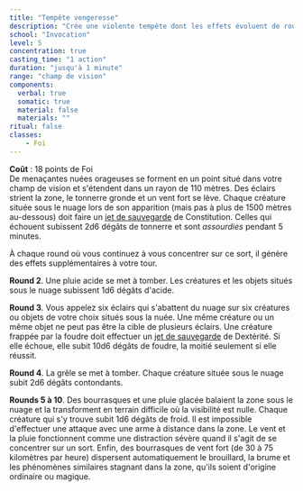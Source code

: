 ```yaml
---
title: "Tempête vengeresse"
description: "Crée une violente tempête dont les effets évoluent de round en round."
school: "Invocation"
level: 5
concentration: true
casting_time: "1 action"
duration: "jusqu'à 1 minute"
range: "champ de vision"
components:
  verbal: true
  somatic: true
  material: false
  materials: ""
ritual: false
classes:
    - Foi
---
```

**Coût** : 18 points de Foi  
De menaçantes nuées orageuses se forment en un point situé dans votre champ de vision et s'étendent dans un rayon de 110 mètres. Des éclairs strient la zone, le tonnerre gronde et un vent fort se lève. Chaque créature située sous le nuage lors de son apparition (mais pas à plus de 1500 mètres au-dessous) doit faire un [jet de sauvegarde](/utiliser-les-caracteristiques/#jets-de-sauvegarde) de Constitution. Celles qui échouent subissent 2d6 dégâts de tonnerre et sont _assourdies_ pendant 5 minutes.

À chaque round où vous continuez à vous concentrer sur ce sort, il génère des effets supplémentaires à votre tour.

**Round 2**. Une pluie acide se met à tomber. Les créatures et les objets situés sous le nuage subissent 1d6 dégâts d'acide.

**Round 3**. Vous appelez six éclairs qui s'abattent du nuage sur six créatures ou objets de votre choix situés sous la nuée. Une même créature ou un même objet ne peut pas être la cible de plusieurs éclairs. Une créature frappée par la foudre doit effectuer un [jet de sauvegarde](/utiliser-les-caracteristiques/#jets-de-sauvegarde) de Dextérité. Si elle échoue, elle subit 10d6 dégâts de foudre, la moitié seulement si elle réussit.

**Round 4**. La grêle se met à tomber. Chaque créature située sous le nuage subit 2d6 dégâts contondants.

**Rounds 5 à 10**. Des bourrasques et une pluie glacée balaient la zone sous le nuage et la transforment en terrain difficile où la visibilité est nulle. Chaque créature qui s'y trouve subit 1d6 dégâts de froid. Il est impossible d'effectuer une attaque avec une arme à distance dans la zone. Le vent et la pluie fonctionnent comme une distraction sévère quand il s'agit de se concentrer sur un sort. Enfin, des bourrasques de vent fort (de 30 à 75 kilomètres par heure) dispersent automatiquement le brouillard, la brume et les phénomènes similaires stagnant dans la zone, qu'ils soient d'origine ordinaire ou magique.
